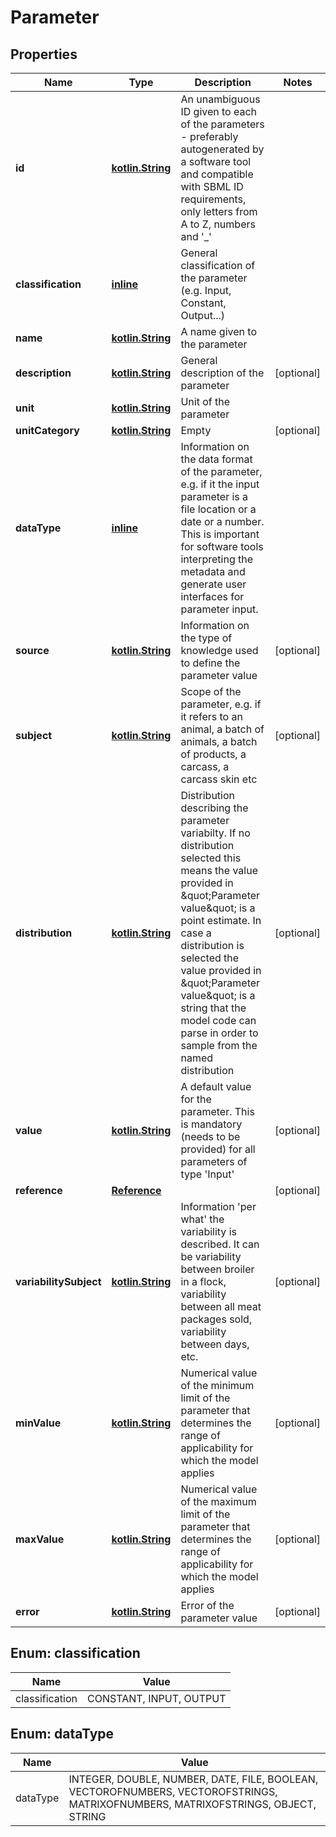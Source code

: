 # Parameter

## Properties
Name | Type | Description | Notes
------------ | ------------- | ------------- | -------------
**id** | [**kotlin.String**](.md) | An unambiguous ID given to each of the parameters - preferably autogenerated by a software tool and compatible with SBML ID requirements, only letters from A to Z, numbers and &#x27;_&#x27; | 
**classification** | [**inline**](#ClassificationEnum) | General classification of the parameter (e.g. Input, Constant, Output...) | 
**name** | [**kotlin.String**](.md) | A name given to the parameter | 
**description** | [**kotlin.String**](.md) | General description of the parameter |  [optional]
**unit** | [**kotlin.String**](.md) | Unit of the parameter | 
**unitCategory** | [**kotlin.String**](.md) | Empty |  [optional]
**dataType** | [**inline**](#DataTypeEnum) | Information on the data format of the parameter, e.g. if it the input parameter is a file location or a date or a number. This is important for software tools interpreting the metadata and generate user interfaces for parameter input. | 
**source** | [**kotlin.String**](.md) | Information on the type of knowledge used to define the parameter value |  [optional]
**subject** | [**kotlin.String**](.md) | Scope of the parameter, e.g. if it refers to an animal, a batch of animals, a batch of products, a carcass, a carcass skin etc |  [optional]
**distribution** | [**kotlin.String**](.md) | Distribution describing the parameter variabilty. If no distribution selected this means the value provided in \&quot;Parameter value\&quot; is a point estimate. In case a distribution is selected the value provided in \&quot;Parameter value\&quot; is a string that the model code can parse in order to sample from the named distribution |  [optional]
**value** | [**kotlin.String**](.md) | A default value for the parameter. This is mandatory (needs to be provided) for all parameters of type &#x27;Input&#x27; |  [optional]
**reference** | [**Reference**](Reference.md) |  |  [optional]
**variabilitySubject** | [**kotlin.String**](.md) | Information &#x27;per what&#x27; the variability is described. It can be variability between broiler in a flock,  variability between all meat packages sold, variability between days, etc. |  [optional]
**minValue** | [**kotlin.String**](.md) | Numerical value of the minimum limit of the parameter that determines the range of applicability for which the model applies |  [optional]
**maxValue** | [**kotlin.String**](.md) | Numerical value of the maximum limit of the parameter that determines the range of applicability for which the model applies |  [optional]
**error** | [**kotlin.String**](.md) | Error of the parameter value |  [optional]

<a name="ClassificationEnum"></a>
## Enum: classification
Name | Value
---- | -----
classification | CONSTANT, INPUT, OUTPUT

<a name="DataTypeEnum"></a>
## Enum: dataType
Name | Value
---- | -----
dataType | INTEGER, DOUBLE, NUMBER, DATE, FILE, BOOLEAN, VECTOROFNUMBERS, VECTOROFSTRINGS, MATRIXOFNUMBERS, MATRIXOFSTRINGS, OBJECT, STRING

